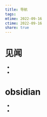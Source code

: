 ```yaml
---
title: 导航
tags: 
mtime: 2022-09-16
ctime: 2022-09-16
share: true
---
```


# 见闻

- [](%E8%A7%81%E9%97%BB/%E6%9D%82%E8%AF%9D%EF%BC%9A%E4%BB%8E%E6%84%8F%E8%AF%86%E5%BD%A2%E6%80%81%E5%88%86%E6%9E%90%E8%A5%BF%E6%96%B9%E7%96%AB%E6%83%85)
- [](%E8%A7%81%E9%97%BB/%E8%AF%BB%E6%B8%85%E6%94%BF%E5%BA%9C%E6%98%AF%E5%90%A6%E5%BA%94%E8%AF%A5%E4%BF%AE%E5%BB%BA%E9%93%81%E8%B7%AF%E4%B8%80%E6%96%87)

# obsidian

- [](Obsidian/%E7%AC%94%E8%AE%B0%E5%88%86%E7%B1%BB%E6%96%B9%E6%B3%95%E7%9A%84%E6%80%9D%E8%80%83)
- [](Obsidian/obsidain%E6%96%87%E6%A1%A3%E5%AF%BC%E5%87%BA%E7%9A%84%E6%96%B9%E6%B3%95)

